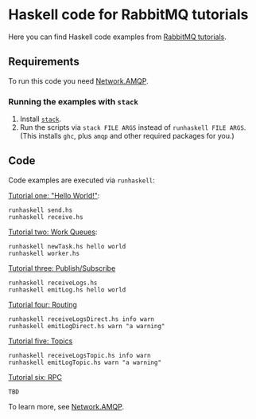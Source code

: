 # Haskell code for RabbitMQ tutorials

Here you can find Haskell code examples from
[RabbitMQ tutorials](http://www.rabbitmq.com/getstarted.html).

## Requirements

To run this code you need [Network.AMQP](http://hackage.haskell.org/package/amqp).

### Running the examples with `stack`

1. Install [`stack`](https://docs.haskellstack.org/en/stable/README/).
2. Run the scripts via ```stack FILE ARGS``` instead of `runhaskell FILE ARGS`. (This installs `ghc`, plus `amqp` and other required packages for you.)

## Code

Code examples are executed via `runhaskell`:

[Tutorial one: "Hello World!"](http://www.rabbitmq.com/tutorial-one-python.html):

    runhaskell send.hs
    runhaskell receive.hs

[Tutorial two: Work Queues](http://www.rabbitmq.com/tutorial-two-python.html):

    runhaskell newTask.hs hello world
    runhaskell worker.hs

[Tutorial three: Publish/Subscribe](http://www.rabbitmq.com/tutorial-three-python.html)

    runhaskell receiveLogs.hs
    runhaskell emitLog.hs hello world

[Tutorial four: Routing](http://www.rabbitmq.com/tutorial-four-python.html)

    runhaskell receiveLogsDirect.hs info warn
    runhaskell emitLogDirect.hs warn "a warning"

[Tutorial five: Topics](http://www.rabbitmq.com/tutorial-five-python.html)

    runhaskell receiveLogsTopic.hs info warn
    runhaskell emitLogTopic.hs warn "a warning"

[Tutorial six: RPC](http://www.rabbitmq.com/tutorial-six-python.html)

    TBD

To learn more, see [Network.AMQP](https://github.com/hreinhardt/amqp).
